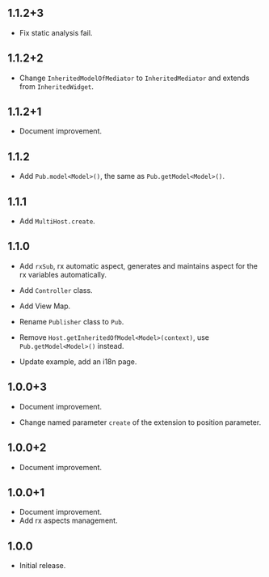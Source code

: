 ## 1.1.2+3

- Fix static analysis fail.

## 1.1.2+2

- Change `InheritedModelOfMediator` to `InheritedMediator` and extends from `InheritedWidget`.

## 1.1.2+1

- Document improvement.

## 1.1.2

- Add `Pub.model<Model>()`, the same as `Pub.getModel<Model>()`.

## 1.1.1

- Add `MultiHost.create`.

## 1.1.0

- Add `rxSub`, rx automatic aspect, generates and maintains aspect for the rx variables automatically.

- Add `Controller` class.

- Add View Map.

- Rename `Publisher` class to `Pub`.

- Remove `Host.getInheritedOfModel<Model>(context)`, use `Pub.getModel<Model>()` instead.

- Update example, add an i18n page.

## 1.0.0+3

- Document improvement.

- Change named parameter `create` of the extension to position parameter.

## 1.0.0+2

- Document improvement.

## 1.0.0+1

- Document improvement.
- Add rx aspects management.

## 1.0.0

- Initial release.
